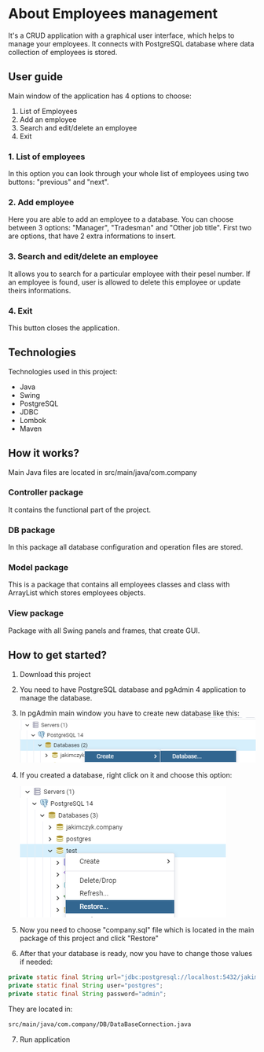 # About Employees management

It's a CRUD application with a graphical user interface, which helps to manage your employees. It connects with
PostgreSQL database where data collection of employees is stored.

## User guide

Main window of the application has 4 options to choose:

1. List of Employees
2. Add an employee
3. Search and edit/delete an employee
4. Exit

### 1. List of employees

In this option you can look through your whole list of employees using two buttons: "previous" and "next".

### 2. Add employee

Here you are able to add an employee to a database. You can choose between 3 options: "Manager", "Tradesman" and "Other job
title". First two are options, that have 2 extra informations to insert.

### 3. Search and edit/delete an employee

It allows you to search for a particular employee with their pesel number. If an employee is found, user is allowed to
delete this employee or update theirs informations.

### 4. Exit

This button closes the application.

## Technologies

Technologies used in this project:

- Java
- Swing
- PostgreSQL
- JDBC
- Lombok
- Maven

## How it works?

Main Java files are located in src/main/java/com.company

### Controller package

It contains the functional part of the project.

### DB package

In this package all database configuration and operation files are stored.

### Model package

This is a package that contains all employees classes and class with ArrayList which stores employees objects.

### View package

Package with all Swing panels and frames, that create GUI.

## How to get started?

1. Download this project
2. You need to have PostgreSQL database and pgAdmin 4 application to manage the database.
3. In pgAdmin main window you have to create new database like this:
   ![](1.png)
4. If you created a database, right click on it and choose this option:

   ![](2.png)
5. Now you need to choose "company.sql" file which is located in the main package of this project and click "Restore"
6. After that your database is ready, now you have to change those values if needed:

```java
private static final String url="jdbc:postgresql://localhost:5432/jakimczyk.company";
private static final String user="postgres";
private static final String password="admin";
```

They are located in:

```bash
src/main/java/com.company/DB/DataBaseConnection.java
```

7. Run application
